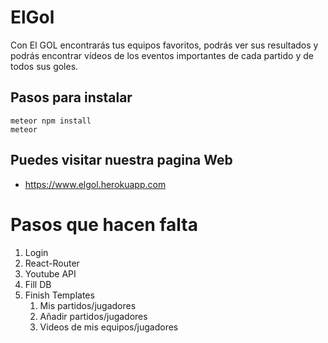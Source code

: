 # ElGol

Con El GOL encontrarás tus equipos favoritos, podrás ver sus resultados y podrás encontrar vídeos de los eventos importantes de cada partido y de todos sus goles. 

## Pasos para instalar

```
meteor npm install
meteor
```

## Puedes visitar nuestra pagina Web
* <https://www.elgol.herokuapp.com>

# Pasos que hacen falta
1. Login
2. React-Router
3. Youtube API
4. Fill DB
5. Finish Templates
	1. Mis partidos/jugadores
	2. Añadir partidos/jugadores
	3. Videos de mis equipos/jugadores

